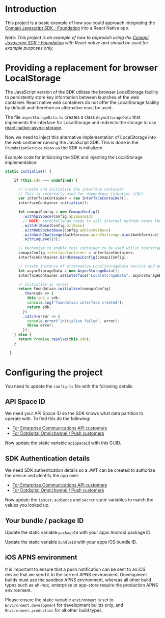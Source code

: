 # Introduction
This project is a basic example of how you could approach integrating the [Comapi Javascript SDK - Foundation](https://github.com/comapi/comapi-sdk-js) into a React Native app.

*Note: This project is an example of how to approach using the [Comapi Javascript SDK - Foundation](https://github.com/comapi/comapi-sdk-js) with React native and should be used for example purposes only.*

# Providing a replacement for browser LocalStorage
The JavaScript version of the SDK utilizes the browser LocalStorage facility to persistently store key information between launches of the web container. React native web containers do not offer the LocalStorage facility by default and therefore an alternative must be used.

The file `asyncStorageData.ts` creates a class `AsyncStorageData` that implements the interface for LocalStorage and redirects the storage to use [react-native-async-storage](https://react-native-async-storage.github.io/async-storage/docs/install/).

Now we need to inject this alternative implementation of LocalStorage into the web container running the JavaScript SDK. This is done in the `FoundationService` class as the SDK is initialized. 

Example code for initializing the SDK and injecting the LocalStorage implementation:
```javascript
static initialise() {

    if (this.sdk === undefined) {

      // Create and initialise the interface container
      // This is internally used for dependency injection (IOC)
      var interfaceContainer = new InterfaceContainer();
      interfaceContainer.initialise();

      let comapiConfig = new ComapiConfig()
        .withApiSpace(Config.apiSpaceId)
        // NOTE: authChallenge needs to call internal methods hence the bind
        .withUrlBase(Config.urlBase)
        .withWebSocketBase(Config.webSocketBase)
        .withAuthChallenge(AuthService.authChallenge.bind(AuthService))
        .withLogLevel(3);

      // Mechanism to enable this container to be used whilst bootstrapping library 
      comapiConfig.interfaceContainer = interfaceContainer;
      interfaceContainer.bindComapiConfig(comapiConfig);

      // Create instance of alternative LocalStorageData service and put it in the container
      let asyncStorageData = new AsyncStorageData();
      interfaceContainer.setInterface("LocalStorageData", asyncStorageData);

      // Initialise as normal
      return Foundation.initialise(comapiConfig)
        .then(sdk => {
          this.sdk = sdk;
          console.log("foundation interface created");
          return sdk;
        })
        .catch(error => {
          console.error("initialise failed", error);
          throw error;
        });
    } else {
      return Promise.resolve(this.sdk);
    }

  }
  ```

# Configuring the project
You need to update the `config.ts` file with the following details:

## API Space ID
We need your API Space ID so the SDK knows what data partition to operate with. To find this do the following:
* [For Enterprise Communications API customers](https://docs.cpaas.dotdigital.com/docs/quick-start#your-api-space)
* [For Dotdigital Omnichannel / Push customers](https://developer.dotdigital.com/docs/creating-a-push-notification-profile-new#find-your-api-space-id)

Now update the static variable `apiSpaceId` with this GUID.

## SDK Authentication details
We need SDK authentication details so a JWT can be created to authorize the device and identify the app user:
* [For Enterprise Communications API customers](https://docs.cpaas.dotdigital.com/docs/channel-setup-app-messaging#authentication-setup)
* [For Dotdigital Omnichannel / Push customers](https://developer.dotdigital.com/docs/creating-a-push-notification-profile-new)

Now update the `issuer`, `audience` and `secret` static variables to match the values you looked up.

## Your bundle / package ID
Update the static variable `packageId` with your apps  Android package ID.

Update the static variable `bundleId` with your apps  iOS bundle ID.

## iOS APNS environment
It is important to ensure that a push notification can be sent to an iOS device that we send it to the correct APNS environment. Development builds must use the sandbox APNS environment, whereas all other build types such as ah-hoc, enterprise or app-store require the production APNS environment.

Please ensure the static variable `environment` is set to `Environment.development` for development builds only, and `Environment.production` for all other build types.
